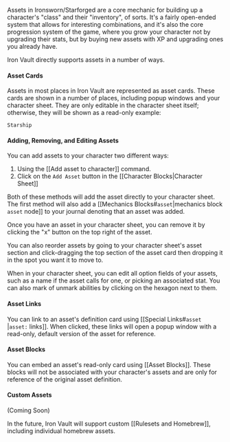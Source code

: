 Assets in Ironsworn/Starforged are a core mechanic for building up a character's "class" and their "inventory", of sorts. It's a fairly open-ended system that allows for interesting combinations, and it's also the core progression system of the game, where you grow your character not by upgrading their stats, but by buying new assets with XP and upgrading ones you already have.

Iron Vault directly supports assets in a number of ways.

#### Asset Cards

Assets in most places in Iron Vault are represented as asset cards. These cards are shown in a number of places, including popup windows and your character sheet. They are only editable in the character sheet itself; otherwise, they will be shown as a read-only example:

```iron-vault-asset
Starship
```
#### Adding, Removing, and Editing Assets

You can add assets to your character two different ways:

1. Using the [[Add asset to character]] command.
2. Click on the `Add Asset` button in the [[Character Blocks|Character Sheet]]

Both of these methods will add the asset directly to your character sheet. The first method will also add a [[Mechanics Blocks#`asset`|mechanics block `asset` node]] to your journal denoting that an asset was added.

Once you have an asset in your character sheet, you can remove it by clicking the "x" button on the top right of the asset.

You can also reorder assets by going to your character sheet's asset section and click-dragging the top section of the asset card then dropping it in the spot you want it to move to.

When in your character sheet, you can edit all option fields of your assets, such as a name if the asset calls for one, or picking an associated stat. You can also mark of unmark abilities by clicking on the hexagon next to them.
#### Asset Links

You can link to an asset's definition card using [[Special Links#`asset `|`asset:` links]]. When clicked, these links will open a popup window with a read-only, default version of the asset for reference.

#### Asset Blocks

You can embed an asset's read-only card using [[Asset Blocks]]. These blocks will not be associated with your character's assets and are only for reference of the original asset definition.

#### Custom Assets

(Coming Soon)

In the future, Iron Vault will support custom [[Rulesets and Homebrew]], including individual homebrew assets.